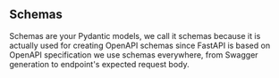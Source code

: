 ## Schemas
Schemas are your Pydantic models, we call it schemas because it is actually used for creating OpenAPI schemas since FastAPI is based on OpenAPI specification we use schemas everywhere, from Swagger generation to endpoint's expected request body.